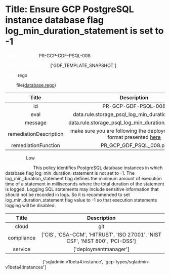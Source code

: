 



# Title: Ensure GCP PostgreSQL instance database flag log_min_duration_statement is set to -1


***<font color="white">Master Test Id:</font>*** PR-GCP-GDF-PSQL-008

***<font color="white">Master Snapshot Id:</font>*** ['GDF_TEMPLATE_SNAPSHOT']

***<font color="white">type:</font>*** rego

***<font color="white">rule:</font>*** file([database.rego])  
  
  
  
  

|Title|Description|
| :---: | :---: |
|id|PR-GCP-GDF-PSQL-008|
|eval|data.rule.storage_psql_log_min_duration_statement|
|message|data.rule.storage_psql_log_min_duration_statement_err|
|remediationDescription|make sure you are following the deployment template format presented <a href='https://cloud.google.com/sql/docs/mysql/admin-api/rest/v1beta4/instances' target='_blank'>here</a>|
|remediationFunction|PR_GCP_GDF_PSQL_008.py|


***<font color="white">Severity:</font>*** Low

***<font color="white">Description:</font>*** This policy identifies PostgreSQL database instances in which database flag log_min_duration_statement is not set to -1. The log_min_duration_statement flag defines the minimum amount of execution time of a statement in milliseconds where the total duration of the statement is logged. Logging SQL statements may include sensitive information that should not be recorded in logs. So it is recommended to set  log_min_duration_statement flag value to -1 so that execution statements logging will be disabled.  
  
  

|Title|Description|
| :---: | :---: |
|cloud|git|
|compliance|['CIS', 'CSA-CCM', 'HITRUST', 'ISO 27001', 'NIST CSF', 'NIST 800', 'PCI-DSS']|
|service|['deploymentmanager']|


***<font color="white">Resource Types:</font>*** ['sqladmin.v1beta4.instance', 'gcp-types/sqladmin-v1beta4:instances']


[database.rego]: https://github.com/prancer-io/prancer-compliance-test/tree/master/google/iac/database.rego
